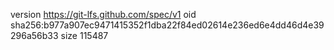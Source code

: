 version https://git-lfs.github.com/spec/v1
oid sha256:b977a907ec9471415352f1dba22f84ed02614e236ed6e4dd46d4e39296a56b33
size 115487
